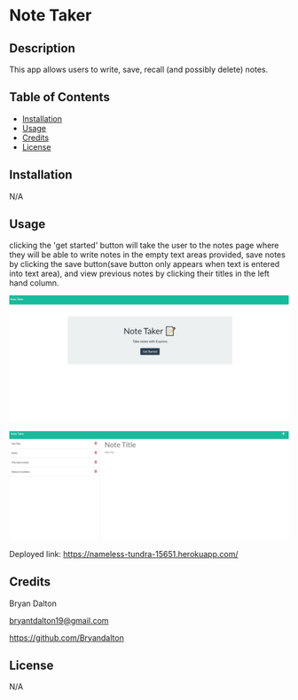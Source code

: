 # Note Taker

## Description

This app allows users to write, save, recall (and possibly delete) notes.

## Table of Contents

- [Installation](#installation)
- [Usage](#usage)
- [Credits](#credits)
- [License](#license)

## Installation

N/A

## Usage

clicking the 'get started' button will take the user to the notes page where they will be able to write notes in the empty text areas provided, save notes by clicking the save button(save button only appears when text is entered into text area), and view previous notes by clicking their titles in the left hand column.

![get started page](./public/assets/images/note-taker-capture.JPG)

![notes page](./public/assets/images/note-taker-p2-capture.JPG)

Deployed link: https://nameless-tundra-15651.herokuapp.com/

## Credits
Bryan Dalton

bryantdalton19@gmail.com

https://github.com/Bryandalton

## License

N/A
